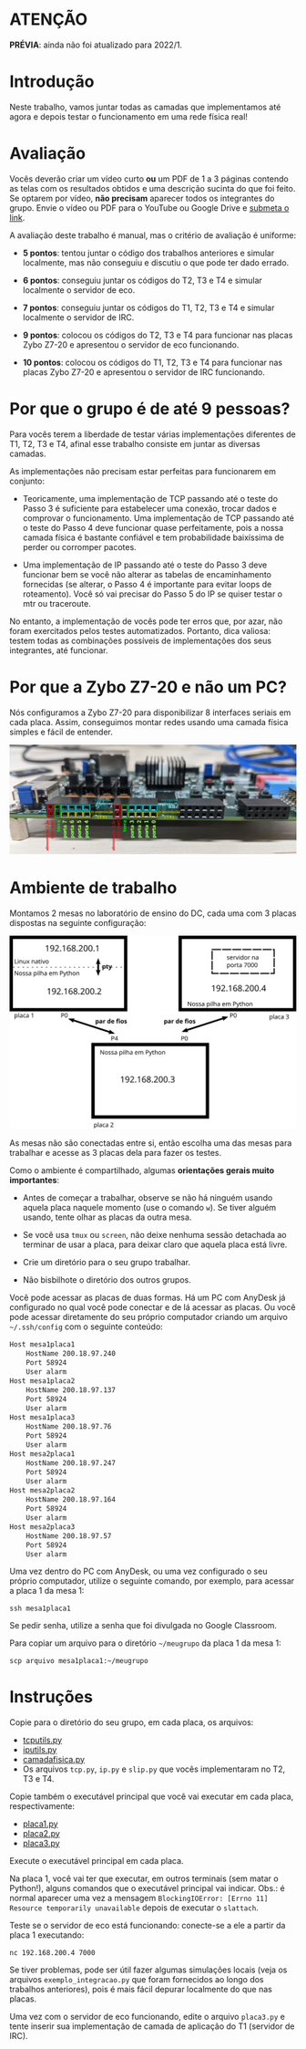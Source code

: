 # ATENÇÃO

**PRÉVIA**: ainda não foi atualizado para 2022/1.


# Introdução

Neste trabalho, vamos juntar todas as camadas que implementamos até agora e depois testar o funcionamento em uma rede física real!


# Avaliação

Vocês deverão criar um vídeo curto **ou** um PDF de 1 a 3 páginas contendo as telas com os resultados obtidos e uma descrição sucinta do que foi feito. Se optarem por vídeo, **não precisam** aparecer todos os integrantes do grupo. Envie o vídeo ou PDF para o YouTube ou Google Drive e [submeta o link](https://forms.gle/FFG93xxwJDfhdSbW6).

A avaliação deste trabalho é manual, mas o critério de avaliação é uniforme:

 * **5 pontos**: tentou juntar o código dos trabalhos anteriores e simular localmente, mas não conseguiu e discutiu o que pode ter dado errado.

 * **6 pontos**: conseguiu juntar os códigos do T2, T3 e T4 e simular localmente o servidor de eco.

 * **7 pontos**: conseguiu juntar os códigos do T1, T2, T3 e T4 e simular localmente o servidor de IRC.

 * **9 pontos**: colocou os códigos do T2, T3 e T4 para funcionar nas placas Zybo Z7-20 e apresentou o servidor de eco funcionando.

 * **10 pontos**: colocou os códigos do T1, T2, T3 e T4 para funcionar nas placas Zybo Z7-20 e apresentou o servidor de IRC funcionando.


# Por que o grupo é de até 9 pessoas?

Para vocês terem a liberdade de testar várias implementações diferentes de T1, T2, T3 e T4, afinal esse trabalho consiste em juntar as diversas camadas.

As implementações não precisam estar perfeitas para funcionarem em conjunto:

 * Teoricamente, uma implementação de TCP passando até o teste do Passo 3 é suficiente para estabelecer uma conexão, trocar dados e comprovar o funcionamento. Uma implementação de TCP passando até o teste do Passo 4 deve funcionar quase perfeitamente, pois a nossa camada física é bastante confiável e tem probabilidade baixíssima de perder ou corromper pacotes.

 * Uma implementação de IP passando até o teste do Passo 3 deve funcionar bem se você não alterar as tabelas de encaminhamento fornecidas (se alterar, o Passo 4 é importante para evitar loops de roteamento). Você só vai precisar do Passo 5 do IP se quiser testar o mtr ou traceroute.

No entanto, a implementação de vocês pode ter erros que, por azar, não foram exercitados pelos testes automatizados. Portanto, dica valiosa: testem todas as combinações possíveis de implementações dos seus integrantes, até funcionar.


# Por que a Zybo Z7-20 e não um PC?

Nós configuramos a Zybo Z7-20 para disponibilizar 8 interfaces seriais em cada placa. Assim, conseguimos montar redes usando uma camada física simples e fácil de entender.

![](fig/portas.jpg)


# Ambiente de trabalho

Montamos 2 mesas no laboratório de ensino do DC, cada uma com 3 placas dispostas na seguinte configuração:

![](fig/diagrama.svg)

As mesas não são conectadas entre si, então escolha uma das mesas para trabalhar e acesse as 3 placas dela para fazer os testes.

Como o ambiente é compartilhado, algumas **orientações gerais muito importantes**:

 * Antes de começar a trabalhar, observe se não há ninguém usando aquela placa naquele momento (use o comando `w`). Se tiver alguém usando, tente olhar as placas da outra mesa.

 * Se você usa `tmux` ou `screen`, não deixe nenhuma sessão detachada ao terminar de usar a placa, para deixar claro que aquela placa está livre.

 * Crie um diretório para o seu grupo trabalhar.

 * Não bisbilhote o diretório dos outros grupos.

Você pode acessar as placas de duas formas. Há um PC com AnyDesk já configurado no qual você pode conectar e de lá acessar as placas. Ou você pode acessar diretamente do seu próprio computador criando um arquivo `~/.ssh/config` com o seguinte conteúdo:

```
Host mesa1placa1
    HostName 200.18.97.240
    Port 58924
    User alarm
Host mesa1placa2
    HostName 200.18.97.137
    Port 58924
    User alarm
Host mesa1placa3
    HostName 200.18.97.76
    Port 58924
    User alarm
Host mesa2placa1
    HostName 200.18.97.247
    Port 58924
    User alarm
Host mesa2placa2
    HostName 200.18.97.164
    Port 58924
    User alarm
Host mesa2placa3
    HostName 200.18.97.57
    Port 58924
    User alarm
```

Uma vez dentro do PC com AnyDesk, ou uma vez configurado o seu próprio computador, utilize o seguinte comando, por exemplo, para acessar a placa 1 da mesa 1:

```
ssh mesa1placa1
```

Se pedir senha, utilize a senha que foi divulgada no Google Classroom.

Para copiar um arquivo para o diretório `~/meugrupo` da placa 1 da mesa 1:

```
scp arquivo mesa1placa1:~/meugrupo
```


# Instruções

Copie para o diretório do seu grupo, em cada placa, os arquivos:

 * [tcputils.py](https://github.com/thotypous/redes-t2-grader/blob/main/tcputils.py)
 * [iputils.py](https://github.com/thotypous/redes-t3-grader/blob/main/iputils.py)
 * [camadafisica.py](camadafisica.py)
 * Os arquivos `tcp.py`, `ip.py` e `slip.py` que vocês implementaram no T2, T3 e T4.

Copie também o executável principal que você vai executar em cada placa, respectivamente:

 * [placa1.py](placa1.py)
 * [placa2.py](placa2.py)
 * [placa3.py](placa3.py)

Execute o executável principal em cada placa.

Na placa 1, você vai ter que executar, em outros terminais (sem matar o Python!), alguns comandos que o executável principal vai indicar. Obs.: é normal aparecer uma vez a mensagem `BlockingIOError: [Errno 11] Resource temporarily unavailable` depois de executar o `slattach`.

Teste se o servidor de eco está funcionando: conecte-se a ele a partir da placa 1 executando:
```
nc 192.168.200.4 7000
```

Se tiver problemas, pode ser útil fazer algumas simulações locais (veja os arquivos `exemplo_integracao.py` que foram fornecidos ao longo dos trabalhos anteriores), pois é mais fácil depurar localmente do que nas placas.

Uma vez com o servidor de eco funcionando, edite o arquivo `placa3.py` e tente inserir sua implementação de camada de aplicação do T1 (servidor de IRC).
